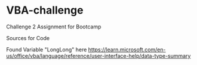 # VBA-challenge
Challenge 2 Assignment for Bootcamp

Sources for Code

Found Variable "LongLong" here https://learn.microsoft.com/en-us/office/vba/language/reference/user-interface-help/data-type-summary
